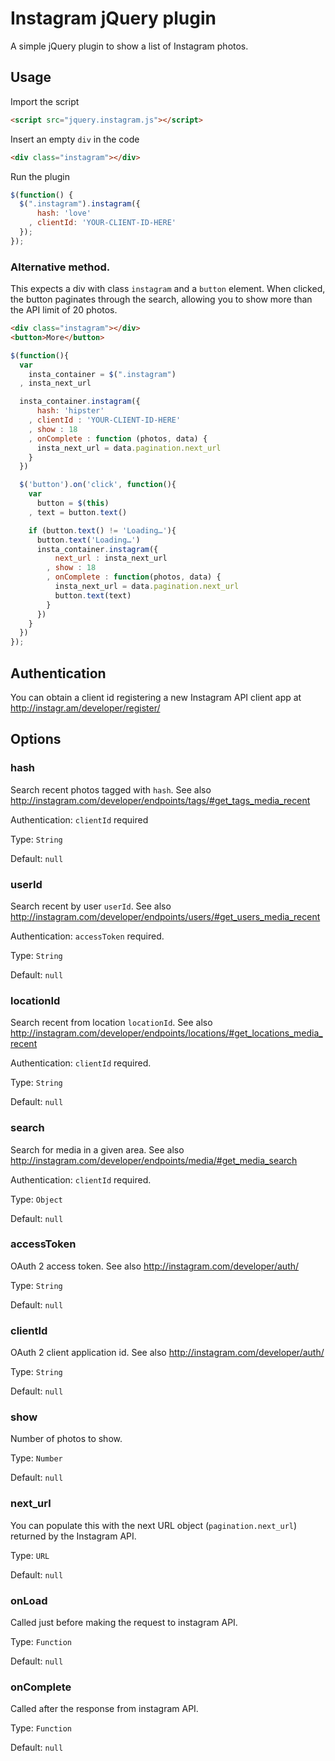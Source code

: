 # Instagram jQuery plugin

A simple jQuery plugin to show a list of Instagram photos.

## Usage

Import the script

```html
<script src="jquery.instagram.js"></script>
```

Insert an empty `div` in the code

```html
<div class="instagram"></div>
```

Run the plugin

```javascript
$(function() {
  $(".instagram").instagram({
      hash: 'love'
    , clientId: 'YOUR-CLIENT-ID-HERE'
  });
});
```

### Alternative method.

This expects a div with class `instagram` and a `button` element.
When clicked, the button paginates through the search, allowing you to show more than the API limit of 20 photos.

```html
<div class="instagram"></div>
<button>More</button>
```

```javascript
$(function(){
  var
    insta_container = $(".instagram")
  , insta_next_url

  insta_container.instagram({
      hash: 'hipster'
    , clientId : 'YOUR-CLIENT-ID-HERE'
    , show : 18
    , onComplete : function (photos, data) {
      insta_next_url = data.pagination.next_url
    }
  })

  $('button').on('click', function(){
    var 
      button = $(this)
    , text = button.text()

    if (button.text() != 'Loading…'){
      button.text('Loading…')
      insta_container.instagram({
          next_url : insta_next_url
        , show : 18
        , onComplete : function(photos, data) {
          insta_next_url = data.pagination.next_url
          button.text(text)
        }
      })
    }		
  }) 
});
```

## Authentication

You can obtain a client id registering a new Instagram API client app at http://instagr.am/developer/register/

## Options

### hash

Search recent photos tagged with `hash`.
See also http://instagram.com/developer/endpoints/tags/#get_tags_media_recent

Authentication: `clientId` required

Type: `String`

Default: `null`

### userId

Search recent by user `userId`.
See also http://instagram.com/developer/endpoints/users/#get_users_media_recent

Authentication: `accessToken` required.

Type: `String`

Default: `null`

### locationId

Search recent from location `locationId`.
See also http://instagram.com/developer/endpoints/locations/#get_locations_media_recent

Authentication: `clientId` required.

Type: `String`

Default: `null`

### search

Search for media in a given area.
See also http://instagram.com/developer/endpoints/media/#get_media_search

Authentication: `clientId` required.

Type: `Object`

Default: `null`

### accessToken

OAuth 2 access token.
See also http://instagram.com/developer/auth/

Type: `String`

Default: `null`

### clientId

OAuth 2 client application id.
See also http://instagram.com/developer/auth/

Type: `String`

Default: `null`

### show

Number of photos to show.

Type: `Number`

Default: `null`

### next_url
You can populate this with the next URL object (`pagination.next_url`) returned by the Instagram API.

Type: `URL`

Default: `null`

### onLoad

Called just before making the request to instagram API.

Type: `Function`

Default: `null`

### onComplete

Called after the response from instagram API.

Type: `Function`

Default: `null`
